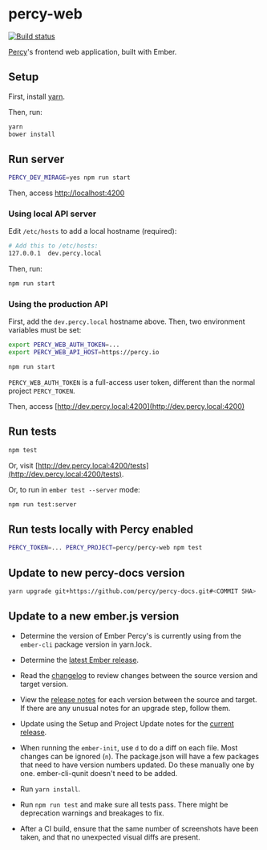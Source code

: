 # percy-web

[![Build status](https://badge.buildkite.com/c5a2ecb69c413ef1b2709d9c256edb4a17c1922b23f38bbefe.svg)](https://buildkite.com/percy/test-web)

[Percy](https://percy.io)'s frontend web application, built with Ember.

## Setup

First, install [yarn](https://yarnpkg.com).

Then, run:

```bash
yarn
bower install
```

## Run server

```bash
PERCY_DEV_MIRAGE=yes npm run start
```

Then, access [http://localhost:4200](http://localhost:4200)

### Using local API server

Edit `/etc/hosts` to add a local hostname (required):

```bash
# Add this to /etc/hosts:
127.0.0.1  dev.percy.local
```

Then, run:

```bash
npm run start
```

### Using the production API

First, add the `dev.percy.local` hostname above. Then, two environment variables must be set:

```bash
export PERCY_WEB_AUTH_TOKEN=...
export PERCY_WEB_API_HOST=https://percy.io

npm run start
```

`PERCY_WEB_AUTH_TOKEN` is a full-access user token, different than the normal project `PERCY_TOKEN`.

Then, access [http://dev.percy.local:4200](http://dev.percy.local:4200)

## Run tests

```bash
npm test
````

Or, visit [http://dev.percy.local:4200/tests](http://dev.percy.local:4200/tests).

Or, to run in `ember test --server` mode:

```bash
npm run test:server
```

## Run tests locally with Percy enabled

```bash
PERCY_TOKEN=... PERCY_PROJECT=percy/percy-web npm test
```

## Update to new percy-docs version
```bash
yarn upgrade git+https://github.com/percy/percy-docs.git#<COMMIT SHA>
```

## Update to a new ember.js version
- Determine the version of Ember Percy's is currently using from the `ember-cli` package version in yarn.lock.

- Determine the [latest Ember release](https://github.com/ember-cli/ember-cli/releases/latest).

- Read the [changelog](https://github.com/emberjs/ember.js/blob/master/CHANGELOG.md) to review changes between the source version and target version.  

- View the [release notes](https://github.com/ember-cli/ember-cli/releases) for each version between the source and target.  If there are any unusual notes for an upgrade step, follow them.

- Update using the Setup and Project Update notes for the [current release](https://github.com/ember-cli/ember-cli/releases/latest).

- When running the `ember-init`, use `d` to do a diff on each file.  Most changes can be ignored (`n`).  The package.json will have a few packages that need to have version numbers updated.  Do these manually one by one.  ember-cli-qunit doesn't need to be added.

- Run `yarn install`.

- Run `npm run test` and make sure all tests pass.  There might be deprecation warnings and breakages to fix.  

- After a CI build, ensure that the same number of screenshots have been taken, and that no unexpected visual diffs are present.
